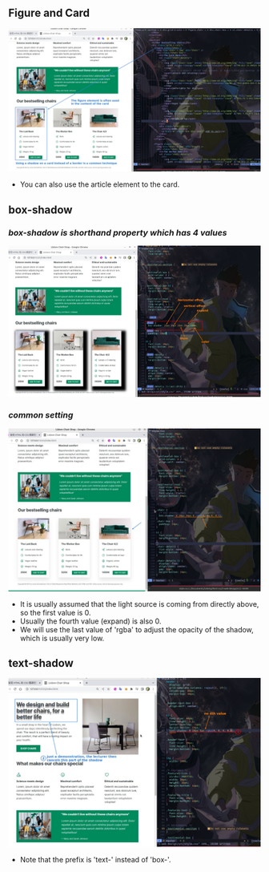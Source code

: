 ## **Figure and Card**

![Alt figure and card](pic/01.jpg)

- You can also use the article element to the card.

## **box-shadow**

### _box-shadow is shorthand property which has 4 values_

![Alt ugly shadow](pic/02.jpg)

### _common setting_

![Alt beatiful shadow](pic/03.jpg)

- It is usually assumed that the light source is coming from directly above, so the first value is 0.
- Usually the fourth value (expand) is also 0.
- We will use the last value of 'rgba' to adjust the opacity of the shadow, which is usually very low.

## **text-shadow**

![Alt text shadow](pic/04.jpg)

- Note that the prefix is 'text-' instead of 'box-'.
